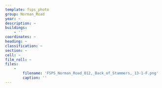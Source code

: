 ```yaml
---
template: fsps_photo
group: Norman_Road
year: ~
description: ~
buildings:
    - ''
coordinates: ~
heading: ~
classification: ~
section: ~
cell: ~
film_roll: ~
files:
    -
        filename: 'FSPS_Norman_Road_012,_Back_of_Stammers,_13-1-F.png'
        caption: ''
---
```

